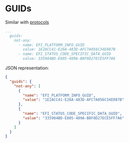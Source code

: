 # GUIDs

Similar with [protocols](./protocols.md)

```yaml
...
  guids:
    not-any:
      - name: EFI_PLATFORM_INFO_GUID
        value: 1E2ACC41-E26A-483D-AFC7A056C34E087B
      - name: EFI_STATUS_CODE_SPECIFIC_DATA_GUID
        value: 335984BD-E805-409A-B8F8D27ECE5FF7A6
```

JSON representation:

```json
{
  "guids": {
    "not-any": [
      {
        "name": "EFI_PLATFORM_INFO_GUID",
        "value": "1E2ACC41-E26A-483D-AFC7A056C34E087B"
      },
      {
        "name": "EFI_STATUS_CODE_SPECIFIC_DATA_GUID",
        "value": "335984BD-E805-409A-B8F8D27ECE5FF7A6"
      }
    ]
  }
}
```
